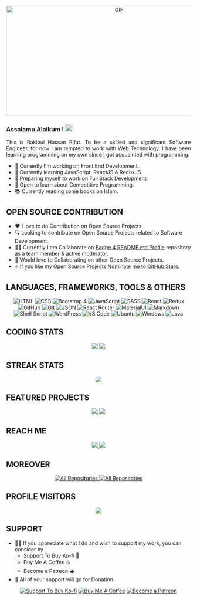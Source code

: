 <!-- <p align="center">
<img src="https://media.giphy.com/media/SWoSkN6DxTszqIKEqv/giphy.gif" alt="Coder GIF" width="500" height="300">
</p>
-->

<p align="center">
    <img alt="GIF" src="https://github.com/mrhrifat/mrhrifat/blob/master/gifs/code.gif?raw=true" width="600" height="300" />
</p>

### Assalamu Alaikum ! <img src="https://user-images.githubusercontent.com/1303154/88677602-1635ba80-d120-11ea-84d8-d263ba5fc3c0.gif" width="20px" alt="Assalamu Alaikum">

<p align="justify">
    This is Rakibul Hassan Rifat. To be a skilled and significant Software Engineer, for now I am tempted to work with Web Technology. 
    I have been learning programming on my own since I got acquainted with programming.
</p>

<!--
**mrhrifat/mrhrifat** is a ✨ _special_ ✨ repository because its `README.md` (this file) appears on your GitHub profile.

Here are some ideas to get you started:
🤔 ⚡ 📈 🔖
-->

- 💎 Currently I'm working on Front End Development.
- 🌱 Currently learning JavaScript, ReactJS & ReduxJS.
- 🎯 Preparing myself to work on Full Stack Development.
- 💬 Open to learn about Competitive Programming.
- 📚 Currently reading some books on Islam.

##
## **OPEN SOURCE CONTRIBUTION**
- ❤️ I love to do Contribution on Open Source Projects.
- 🔍 Looking to contribute on Open Source Projects related to Software Development.
- 👨‍💻 Currently I am Collaborate on [Badge 4 README.md Profile](https://github.com/alexandresanlim/Badges4-README.md-Profile) repository as a team member & active moderator.
- 🐾 Would love to Collaborating on other Open Source Projects.
- ⭐️ If you like my Open Source Projects [Nominate me to GitHub Stars](https://stars.github.com/nominate).
##


## **LANGUAGES, FRAMEWORKS, TOOLS & OTHERS**

<p align="center">
    <img alt="HTML" src="https://img.shields.io/badge/html5%20-%23E34F26.svg?&style=for-the-badge&logo=html5&logoColor=white"/>
    <img alt="CSS" src="https://img.shields.io/badge/css3%20-%231572B6.svg?&style=for-the-badge&logo=css3&logoColor=white"/>
    <img alt="Bootstrap 4" src="https://img.shields.io/badge/bootstrap%204%20-%23563D7C.svg?&style=for-the-badge&logo=bootstrap&logoColor=white"/>
    <img alt="JavaScript" src="https://img.shields.io/badge/javascript%20-%23323330.svg?&style=for-the-badge&logo=javascript&logoColor=%23F7DF1E"/>
    <img alt="SASS" src="https://img.shields.io/badge/SASS%20-hotpink.svg?&style=for-the-badge&logo=SASS&logoColor=white"/>
    <img alt="React" src="https://img.shields.io/badge/react%20js%20-%2320232a.svg?&style=for-the-badge&logo=react&logoColor=%2361DAFB"/>
    <img alt="Redux" src="https://img.shields.io/badge/redux%20js%20-%23593d88.svg?&style=for-the-badge&logo=redux&logoColor=white"/>
    <img alt="GitHub" src="https://img.shields.io/badge/github%20-%23121011.svg?&style=for-the-badge&logo=github&logoColor=white"/>
    <img alt="Git" src="https://img.shields.io/badge/git%20-%23F05033.svg?&style=for-the-badge&logo=git&logoColor=white"/>
    <img alt="JSON" src="https://img.shields.io/badge/json-5E5C5C?style=for-the-badge&logo=json&logoColor=white"/>
    <img alt="React Router" src="https://img.shields.io/badge/React_Router-CA4245?style=for-the-badge&logo=react-router&logoColor=white"/>
    <img alt="MaterialUI" src="https://img.shields.io/badge/Material%20UI-007FFF?style=for-the-badge&logo=mui&logoColor=white"/>
    <img alt="Markdown" src="https://img.shields.io/badge/Markdown-000000?style=for-the-badge&logo=markdown&logoColor=white"/>
    <img alt="Shell Script" src="https://img.shields.io/badge/Shell_Script-121011?style=for-the-badge&logo=gnu-bash&logoColor=white"/>
    <img alt="WordPress" src="https://img.shields.io/badge/WordPress%20-%23117AC9.svg?&style=for-the-badge&logo=WordPress&logoColor=white"/>
    <img alt="VS Code" src="https://img.shields.io/badge/Visual%20Studio%20Code-0078d7.svg?style=for-the-badge&logo=visual-studio-code&logoColor=white"/>
    <img alt="Ubuntu" src="https://img.shields.io/badge/Ubuntu-E95420?style=for-the-badge&logo=ubuntu&logoColor=white"/>
    <img alt="Windows" src="https://img.shields.io/badge/Windows-0078D6?style=for-the-badge&logo=windows&logoColor=white"/>
    <img alt="Java" src="https://img.shields.io/badge/java-%23f0953b.svg?&style=for-the-badge&logo=java&logoColor=507e9c"/>
</p>


<!-- 
For later--

https://github.com/Ileriayo/markdown-badges
https://github.com/alexandresanlim/Badges4-README.md-Profile

<img alt="React" src="https://img.shields.io/badge/react%20-%2320232a.svg?&style=for-the-badge&logo=react&logoColor=%2361DAFB"/>

<img alt="Redux" src="https://img.shields.io/badge/redux%20-%23593d88.svg?&style=for-the-badge&logo=redux&logoColor=white"/>

<img src="https://img.shields.io/badge/python%20-%2314354C.svg?&style=for-the-badge&logo=python&logoColor=white"/>

<img alt="Webpack" src="https://img.shields.io/badge/webpack%20-%238DD6F9.svg?&style=for-the-badge&logo=webpack&logoColor=black" />

<img src="https://img.shields.io/badge/typescript%20-%23007ACC.svg?&style=for-the-badge&logo=typescript&logoColor=white"/>

<img src="https://img.shields.io/badge/spring%20-%236DB33F.svg?&style=for-the-badge&logo=spring&logoColor=white"/>

<img src="https://img.shields.io/badge/vuejs%20-%2335495e.svg?&style=for-the-badge&logo=vue.js&logoColor=%234FC08D"/>

<img src="https://img.shields.io/badge/mysql-%2342759c.svg?&style=for-the-badge&logo=mysql&logoColor=db8a35"/>

<img src ="https://img.shields.io/badge/oracle%20-%23F00000.svg?&style=for-the-badge&logo=oracle&logoColor=white" /> 

<img src="https://img.shields.io/badge/node.js%20-%2343853D.svg?&style=for-the-badge&logo=node.js&logoColor=white"/>

<img src ="https://img.shields.io/badge/MongoDB-%234ea94b.svg?&style=for-the-badge&logo=mongodb&logoColor=white"/>


<img src="https://img.shields.io/badge/gitlab%20-%23181717.svg?&style=for-the-badge&logo=gitlab&logoColor=white"/>

<img src="https://img.shields.io/badge/django%20-%23092E20.svg?&style=for-the-badge&logo=django&logoColor=white"/>

<img src="https://img.shields.io/badge/express.js%20-%23404d59.svg?&style=for-the-badge"/>

<img src="https://img.shields.io/badge/tailwindcss%20-%2338B2AC.svg?&style=for-the-badge&logo=tailwind-css&logoColor=white"/>

 -->
##


## **CODING STATS**

<p align = "center">
    <!-- <img src="https://github-readme-stats.vercel.app/api?username=mrhrifat&count_private=true&include_all_commits=true&show_icons=true&theme=gotham&line_height=27&hide_border=true"> -->
    <img src="https://github-readme-stats.vercel.app/api?username=mrhrifat&show_icons=true&count_private=true&include_all_commits=true&theme=gotham&line_height=27&hide_border=true">
    <img src="https://github-readme-stats.vercel.app/api/top-langs/?username=mrhrifat&show_icons=true&hide=php,html,typescript,css,markdown&theme=gotham&line_height=27&hide_border=true">
</p>

##


## **STREAK STATS**

<p align = "center">
    <img src="https://github-readme-streak-stats.herokuapp.com/?user=mrhrifat&theme=gotham">
    <!-- <img src="https://github-readme-stats.vercel.app/api/wakatime?username=mrhrifat"> -->
</p>

## **FEATURED PROJECTS**

<p align="center">
    <a href="https://github.com/mrhrifat/spur-quote">
        <img src="https://github-readme-stats.vercel.app/api/pin/?username=mrhrifat&repo=spur-quote&title_color=ffffff&text_color=c9cacc&icon_color=2bbc8a&bg_color=1d1f21&hide_border=true&hide=html"/>
    </a>
    <a href="https://github.com/mrhrifat/jokes-zone">
        <img src="https://github-readme-stats.vercel.app/api/pin/?username=mrhrifat&repo=jokes-zone&title_color=ffffff&text_color=c9cacc&icon_color=2bbc8a&bg_color=1d1f21&hide_border=true"/>
    </a>
</p>


## **REACH ME**

<p align="center">
    <a href="https://www.linkedin.com/in/mrhrifat/" target="_blank">
        <img src="https://img.shields.io/badge/linkedin%20-%230077B5.svg?&style=for-the-badge&logo=linkedin&logoColor=white"/>
    </a>
    <a href="mailto:mrhrifat383759@gmail.com" target="_blank">
        <img src="https://img.shields.io/badge/Gmail-D14836?style=for-the-badge&logo=gmail&logoColor=white"/>
    </a>
    <!-- <a href="https://www.facebook.com/" target="_blank">
        <img src="https://img.shields.io/badge/facebook%20-%231877F2.svg?&style=for-the-badge&logo=facebook&logoColor=white"/>
    </a> -->
</p>

## **MOREOVER**

<p align="center">
    <a href="https://github.com/mrhrifat?tab=repositories">
        <img alt="All Repositories" title="All Repositories" src="https://custom-icon-badges.herokuapp.com/badge/-All%20Repositories-2962FF?style=for-the-badge&logoColor=white&logo=repo"/>
    </a>
    <a href="https://github.com/mrhrifat/index/blob/master/readme/Contributions.md">
        <img alt="All Repositories" title="All Contributions" src="https://custom-icon-badges.herokuapp.com/badge/-All%20Contributions-2962FF?style=for-the-badge&logoColor=white&logo=fork"/>
    </a>
</p>

## **PROFILE VISITORS**
<p align="center">
    <img src="https://visitor-badge-reloaded.herokuapp.com/badge?page_id=mrhrifat&logo=Github&style=for-the-badge&color=55acb7">
</p>

## SUPPORT

- 👍🏻 If you appreciate what I do and wish to support my work, you can consider by 
    - Support To Buy Ko-fi 🍵
    - Buy Me A Coffee ☕️
    - Become a Patreon 🫖
- 🎉 All of your support will go for Donation.

<div align='center'>

 [![](https://img.shields.io/badge/Ko_fi-FF5E5B?style=for-the-badge&logo=Ko-fi&logoColor=white "Support To Buy Ko-fi")](https://ko-fi.com/mrhrifat) 
 [![](https://img.shields.io/badge/Buy_Me_A_Coffee-FFDD00?style=for-the-badge&logo=buy-me-a-coffee&logoColor=black "Buy Me A Coffee")](https://buymeacoffee.com/mrhrifat)  [![](https://img.shields.io/badge/Patreon-F96854?style=for-the-badge&logo=Patreon&logoColor=white "Become a Patreon")](https://patreon.com/mrhrifat)

</div>


<!-- <p align='center'>
    <a href="https://www.buymeacoffee.com/mrhrifat" target="_blank">
         <img src="https://img.shields.io/badge/Buy_Me_A_Coffee-FFDD00?style=for-the-badge&logo=buy-me-a-coffee&logoColor=black"/>
    </a>
</p> -->



<!-- ## **PROFILE VISITORS -**

<p align="center"> -->

<!-- <img src="https://img.shields.io/badge/Profile%20Visitors-172B4D?style=for-the-badge&logo=Opsgenie&logoColor=white"/>

<img src="https://visitor-badge.glitch.me/badge?page_id=mrhrifat/"> -->
<!-- 
![https://img.shields.io/badge/Profile Visitors-172B4D?style=for-the-badge&logo=Opsgenie&logoColor=white](https://visitor-badge.glitch.me/badge?page_id=mrhrifat)

![Visitors](https://visitor-badge.glitch.me/badge?page_id=mrhrifat) -->
<!-- 
![](https://visitor-badge-reloaded.herokuapp.com/badge?page_id=mrhrifat&color=55acb7&style=for-the-badge&logo=Github) -->

<!-- <img src="https://visitor-badge-reloaded.herokuapp.com/badge?page_id=mrhrifat&color=55acb7&style=for-the-badge&logo=Github"> -->

<!-- </p> -->

<!-- ## **SUPPORT ME -** -->
<!-- <p align='center'>
If you like my Open Source Repositories & Project then, Nominate me as a GitHub Stars
<a href='https://stars.github.com/nominate/'>
<br>
<img src='https://img.shields.io/badge/Nominate%20Stars-181717.svg?style=for-the-badge&logo=github&logoColor=white'/>
</a>
</p> -->
<!-- <p align='center'>
    <a href='https://stars.github.com/nominate/'>
        <img height='30' src='https://img.shields.io/badge/Nominate%20As%20GitHub%20Stars-181717.svg?&style=for-the-badge&logo=github&logoColor=white'/>
    </a>
</p> -->